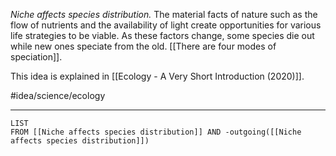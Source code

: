 *Niche affects species distribution.* The material facts of nature such as the flow of nutrients and the availability of light create opportunities for various life strategies to be viable. As these factors change, some species die out while new ones speciate from the old. [[There are four modes of speciation]]. 

This idea is explained in [[Ecology - A Very Short Introduction (2020)]]. 

#idea/science/ecology 

---
```dataview
LIST
FROM [[Niche affects species distribution]] AND -outgoing([[Niche affects species distribution]])
```